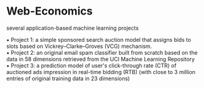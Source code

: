 # Web-Economics
several application-based machine learning projects

▪ Project 1: a simple sponsored search auction model that assigns bids to slots based on Vickrey–Clarke–Groves (VCG) mechanism. <br /> 
▪ Project 2: an original email spam classifier built from scratch based on the data in 58 dimensions retrieved from the UCI Machine Learning Repository <br /> 
▪ Project 3: a prediction model of user's click-through rate (CTR) of auctioned ads impression in real-time bidding (RTB) (with close to 3 million entries of original training data in 23 dimensions) 

